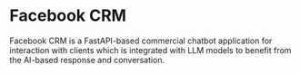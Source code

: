 # Facebook CRM
Facebook CRM is a FastAPI-based commercial chatbot application for interaction with clients which is integrated with LLM models to benefit from the AI-based response and conversation.

